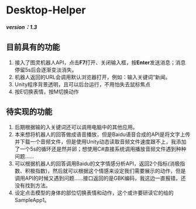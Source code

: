 # Desktop-Helper

***version：1.3***

## 目前具有的功能

1. 接入了图灵机器人API，点击**F7**打开、关闭输入框，按**Enter**发送消息；消息停留5s后会逐渐变淡消失。
2. 机器人返回的URL会调用默认浏览器打开，例如：输入关键词“新闻。
3. Unity程序背景透明，且可以后台运行，不用怕失去鼠标焦点
4. 按E切换表情，按M切换动作

## 待实现的功能

1. 后期根据输的入关键词还可以调用电脑中的其他应用。
2. 本来想将机器人的回答做成语音播放，但是Baidu语音合成的API是将文字上传并下载一个音频文件，但是使用Unity动态读取音频文件速度跟不上，我添加了一个5s的循环还是然并卵；想使用C#直接系统调用播放音频文件遇到种种问题……
3. 可以根据机器人的回答调用Baidu的文字情感分析API，返回2个指标(消极指数、积极指数)，然后就可以根据这个情感来设定我们需要展示的动作，但是调用API的时候又遇到问题……接口返回的是GBK编码，我这边一直报错，还没有找到方法。
4. 设定点击模型的身体的部位切换表情和动作，这个或许要研读它的给的SampleApp1。
